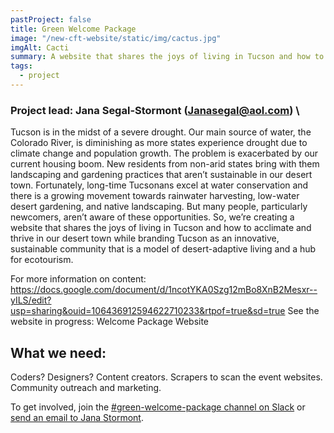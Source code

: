```yaml
---
pastProject: false
title: Green Welcome Package
image: "/new-cft-website/static/img/cactus.jpg"
imgAlt: Cacti
summary: A website that shares the joys of living in Tucson and how to acclimate and thrive in our desert town.
tags:
  - project
---
```

### Project lead: Jana Segal-Stormont ([Janasegal@aol.com](mailto:janasegal@aol.com)) \

Tucson is in the midst of a severe drought. Our main source of water, the Colorado River, is diminishing as more states experience drought due to climate change and population growth. The problem is exacerbated by our current housing boom. New residents from non-arid states bring with them landscaping and gardening practices that aren’t sustainable in our desert town. Fortunately, long-time Tucsonans excel at water conservation and there is a growing movement towards rainwater harvesting, low-water desert gardening, and native landscaping. But many people, particularly newcomers, aren’t aware of these opportunities. So, we’re creating a website that shares the joys of living in Tucson and how to acclimate and thrive in our desert town while branding Tucson as an innovative, sustainable community that is a model of desert-adaptive living and a hub for ecotourism.

For more information on content: 
https://docs.google.com/document/d/1ncotYKA0Szg12mBo8XnB2Mesxr--yILS/edit?usp=sharing&ouid=106436912594622710233&rtpof=true&sd=true
See the website in progress: Welcome Package Website

## What we need:
Coders? Designers? Content creators.  Scrapers to scan the event websites. Community outreach and marketing. 

To get involved, join the [#green-welcome-package channel on Slack](https://codefortucson.slack.com/archives/C02UKU71RD4) or [send an email to Jana Stormont](mailto:janasegal@aol.com).
